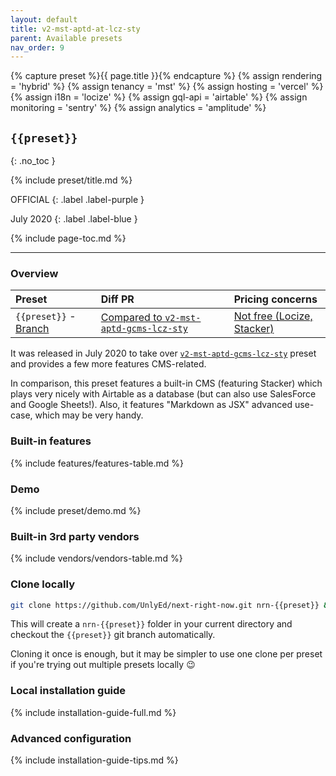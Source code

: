 ```yaml
---
layout: default
title: v2-mst-aptd-at-lcz-sty
parent: Available presets
nav_order: 9
---
```


{% capture preset %}{{ page.title }}{% endcapture %}
{% assign rendering = 'hybrid' %}
{% assign tenancy = 'mst' %}
{% assign hosting = 'vercel' %}
{% assign i18n = 'locize' %}
{% assign gql-api = 'airtable' %}
{% assign monitoring = 'sentry' %}
{% assign analytics = 'amplitude' %}

## `{{preset}}`
{: .no_toc }

{% include preset/title.md %}

OFFICIAL
{: .label .label-purple }

July 2020
{: .label .label-blue }

{% include page-toc.md %}

---

### Overview

| Preset | Diff PR | Pricing concerns |
|:-------|:--------|:-----------------|
| `{{preset}}` - [Branch](https://github.com/UnlyEd/next-right-now/tree/{{preset}}) | [Compared to `v2-mst-aptd-gcms-lcz-sty`](https://github.com/UnlyEd/next-right-now/pull/86) | [Not free (Locize, Stacker)](../reference/vendors) |

It was released in July 2020 to take over [`v2-mst-aptd-gcms-lcz-sty`](./v2-mst-aptd-gcms-lcz-sty) preset and provides a few more features CMS-related.

In comparison, this preset features a built-in CMS (featuring Stacker) which plays very nicely with Airtable as a database (but can also use SalesForce and Google Sheets!).
Also, it features "Markdown as JSX" advanced use-case, which may be very handy.

### Built-in features

{% include features/features-table.md %}

### Demo

{% include preset/demo.md %}

### Built-in 3rd party vendors

{% include vendors/vendors-table.md %}

### Clone locally

```sh
git clone https://github.com/UnlyEd/next-right-now.git nrn-{{preset}} && cd nrn-{{preset}} && git checkout {{preset}}
```

This will create a `nrn-{{preset}}` folder in your current directory and checkout the `{{preset}}` git branch automatically.

Cloning it once is enough, but it may be simpler to use one clone per preset if you're trying out multiple presets locally :wink:

### Local installation guide

{% include installation-guide-full.md %}

### Advanced configuration

{% include installation-guide-tips.md %}
